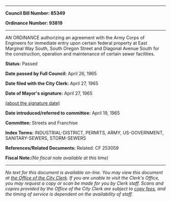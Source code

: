 

********

**Council Bill Number: 85349**
   
**Ordinance Number: 93819**
********

 AN ORDINANCE authorizing an agreement with the Army Corps of Engineers for immediate entry upon certain federal property at East Marginal Way South, South Oregon Street and Diagonal Avenue South for the construction, operation and maintenance of certain sewer facilities.

**Status:** Passed
   
**Date passed by Full Council:** April 26, 1965
   
**Date filed with the City Clerk:** April 27, 1965
   
**Date of Mayor's signature:** April 27, 1965
   
[(about the signature date)](/~public/approvaldate.htm)
   
   
   
**Date introduced/referred to committee:** April 19, 1965
   
**Committee:** Streets and Franchise
   
   
**Index Terms:** INDUSTRIAL-DISTRICT, PERMITS, ARMY, US-GOVERNMENT, SANITARY-SEWERS, STORM-SEWERS

**References/Related Documents:** Related: CF 253059

**Fiscal Note:**_(No fiscal note available at this time)_
********

_No text for this document is available on-line. You may view this document at [the Office of the City Clerk](http://www.seattle.gov/leg/clerk/contactUs.htm). If you are unable to visit the Clerk's Office, you may request a copy or scan be made for you by Clerk staff. Scans and copies provided by the Office of the City Clerk are subject to [copy fees](http://clerk.seattle.gov/~public/clerkfees.htm), and the timing of service is dependent on the availability of staff._

